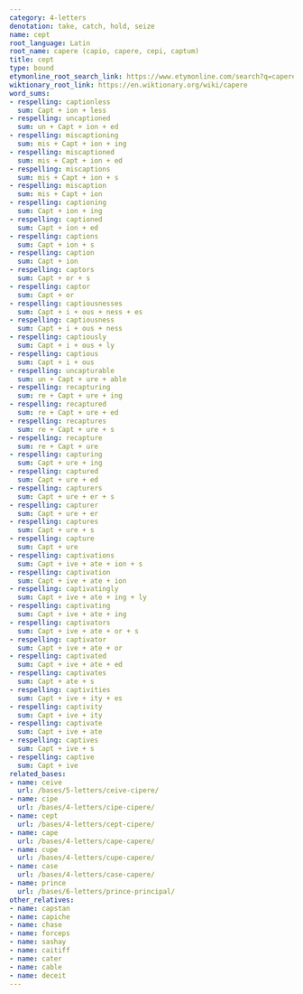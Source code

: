 ```yaml
---
category: 4-letters
denotation: take, catch, hold, seize
name: cept
root_language: Latin
root_name: capere (capio, capere, cepi, captum)
title: cept
type: bound
etymonline_root_search_link: https://www.etymonline.com/search?q=capere
wiktionary_root_link: https://en.wiktionary.org/wiki/capere
word_sums:
- respelling: captionless
  sum: Capt + ion + less
- respelling: uncaptioned
  sum: un + Capt + ion + ed
- respelling: miscaptioning
  sum: mis + Capt + ion + ing
- respelling: miscaptioned
  sum: mis + Capt + ion + ed
- respelling: miscaptions
  sum: mis + Capt + ion + s
- respelling: miscaption
  sum: mis + Capt + ion
- respelling: captioning
  sum: Capt + ion + ing
- respelling: captioned
  sum: Capt + ion + ed
- respelling: captions
  sum: Capt + ion + s
- respelling: caption
  sum: Capt + ion
- respelling: captors
  sum: Capt + or + s
- respelling: captor
  sum: Capt + or
- respelling: captiousnesses
  sum: Capt + i + ous + ness + es
- respelling: captiousness
  sum: Capt + i + ous + ness
- respelling: captiously
  sum: Capt + i + ous + ly
- respelling: captious
  sum: Capt + i + ous
- respelling: uncapturable
  sum: un + Capt + ure + able
- respelling: recapturing
  sum: re + Capt + ure + ing
- respelling: recaptured
  sum: re + Capt + ure + ed
- respelling: recaptures
  sum: re + Capt + ure + s
- respelling: recapture
  sum: re + Capt + ure
- respelling: capturing
  sum: Capt + ure + ing
- respelling: captured
  sum: Capt + ure + ed
- respelling: capturers
  sum: Capt + ure + er + s
- respelling: capturer
  sum: Capt + ure + er
- respelling: captures
  sum: Capt + ure + s
- respelling: capture
  sum: Capt + ure
- respelling: captivations
  sum: Capt + ive + ate + ion + s
- respelling: captivation
  sum: Capt + ive + ate + ion
- respelling: captivatingly
  sum: Capt + ive + ate + ing + ly
- respelling: captivating
  sum: Capt + ive + ate + ing
- respelling: captivators
  sum: Capt + ive + ate + or + s
- respelling: captivator
  sum: Capt + ive + ate + or
- respelling: captivated
  sum: Capt + ive + ate + ed
- respelling: captivates
  sum: Capt + ate + s
- respelling: captivities
  sum: Capt + ive + ity + es
- respelling: captivity
  sum: Capt + ive + ity
- respelling: captivate
  sum: Capt + ive + ate
- respelling: captives
  sum: Capt + ive + s
- respelling: captive
  sum: Capt + ive
related_bases:
- name: ceive
  url: /bases/5-letters/ceive-cipere/
- name: cipe
  url: /bases/4-letters/cipe-cipere/
- name: cept
  url: /bases/4-letters/cept-cipere/
- name: cape
  url: /bases/4-letters/cape-capere/
- name: cupe
  url: /bases/4-letters/cupe-capere/
- name: case
  url: /bases/4-letters/case-capere/
- name: prince
  url: /bases/6-letters/prince-principal/
other_relatives:
- name: capstan
- name: capiche
- name: chase
- name: forceps
- name: sashay
- name: caitiff
- name: cater
- name: cable
- name: deceit
---
```

